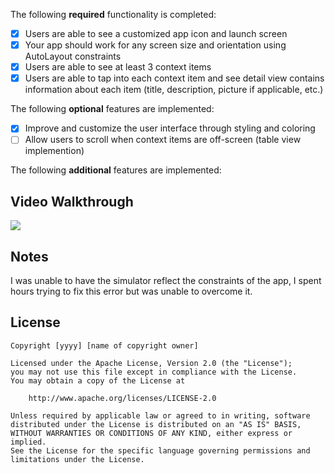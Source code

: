 The following **required** functionality is completed:

- [X] Users are able to see a customized app icon and launch screen
- [X] Your app should work for any screen size and orientation using AutoLayout constraints
- [X] Users are able to see at least 3 context items
- [X] Users are able to tap into each context item and see detail view contains information about each item (title, description, picture if applicable, etc.)
 
The following **optional** features are implemented:

- [X] Improve and customize the user interface through styling and coloring
- [ ] Allow users to scroll when context items are off-screen (table view implemention)

The following **additional** features are implemented:

## Video Walkthrough

<div>
    <a href="https://www.loom.com/share/6972a6bde11c4895a361f0ad6701c50d">
    </a>
    <a href="https://www.loom.com/share/6972a6bde11c4895a361f0ad6701c50d">
      <img style="max-width:300px;" src="https://cdn.loom.com/sessions/thumbnails/6972a6bde11c4895a361f0ad6701c50d-1706139528006-with-play.gif">
    </a>
  </div>
  
## Notes

I was unable to have the simulator reflect the constraints of the app, I spent hours trying to fix this error but was unable to overcome it. 

## License

    Copyright [yyyy] [name of copyright owner]

    Licensed under the Apache License, Version 2.0 (the "License");
    you may not use this file except in compliance with the License.
    You may obtain a copy of the License at

        http://www.apache.org/licenses/LICENSE-2.0

    Unless required by applicable law or agreed to in writing, software
    distributed under the License is distributed on an "AS IS" BASIS,
    WITHOUT WARRANTIES OR CONDITIONS OF ANY KIND, either express or implied.
    See the License for the specific language governing permissions and
    limitations under the License.
